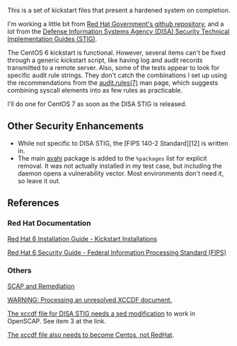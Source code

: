 This is a set of kickstart files that present a hardened system on completion.

I'm working a little bit from [Red Hat Government's github repository][1], and a lot from the [Defense Information Systems Agency (DISA) Security Technical Implementation Guides (STIG)][2].

The CentOS 6 kickstart is functional. However, several items can't be fixed through a generic kickstart script, like having log and audit records transmitted to a remote server. Also, some of the tests appear to look for specific audit rule strings. They don't catch the combinations I set up using the recommendations from the [audit.rules(7)][3] man page, which suggests combining syscall elements into as few rules as practicable.

I'll do one for CentOS 7 as soon as the DISA STIG is released.

[1]: http://github.com/RedHatGov/
[2]: http://iase.disa.mil/stigs/Pages/index.aspx
[3]: http://linux.die.net/man/7/audit.rules

## Other Security Enhancements

- While not specific to DISA STIG, the [FIPS 140-2 Standard][12] is written in.
- The main [avahi][11] package is added to the `%packages` list for explicit removal. It was not actually installed in my test case, but including the daemon opens a vulnerability vector. Most environments don't need it, so leave it out.

[11]: http://www.avahi.org


## References

### Red Hat Documentation

[Red Hat 6 Installation Guide - Kickstart Installations][21]

[Red Hat 6 Security Guide - Federal Information Processing Standard (FIPS)][22]



[21]: https://access.redhat.com/documentation/en-US/Red_Hat_Enterprise_Linux/6/html/Installation_Guide/ch-kickstart2.html
[22]: https://access.redhat.com/documentation/en-US/Red_Hat_Enterprise_Linux/6/html/Security_Guide/sect-Security_Guide-Federal_Standards_And_Regulations-Federal_Information_Processing_Standard.html

### Others

[SCAP and Remediation][31]

[WARNING: Processing an unresolved XCCDF document.][32]

[The xccdf file for DISA STIG needs a sed modification][33] to work in OpenSCAP. See item 3 at the link.

[The xccdf file also needs to become Centos, not RedHat][34].



[31]: http://myopensourcelife.com/2013/09/08/scap-and-remediation/
[32]: https://lists.fedorahosted.org/pipermail/scap-security-guide/2012-May/000573.html
[33]: http://open-scap.org/page/Documentation#How_to_Evaluate_Defense_Information_Systems_Agency_.28DISA.29_Security_Technical_Implementation_Guide_.28STIG.29_on_Red_Hat_Enterprise_Linux_5
[34]: https://www.redhat.com/archives/spacewalk-list/2014-November/msg00007.html


